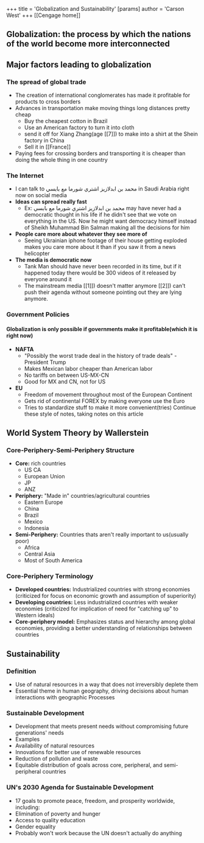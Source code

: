 +++
 title = 'Globalization and Sustainability'
[params]
	author = 'Carson West'
+++
 [[Cengage home]]
## Globalization: the process by which the nations of the world become more interconnected

## Major factors leading to globalization

### The spread of global trade
- The creation of international conglomerates has made it profitable for products to cross borders
- Advances in transportation make moving things long distances pretty cheap
	- Buy the cheapest cotton in Brazil
	- Use an American factory to turn it into cloth
	- send it off for Xiang Zhang(age [[7]]) to make into a shirt at the Shein factory in China
	- Sell it in [[France]]
- Paying fees for crossing borders and transporting it is cheaper than doing the whole thing in one country
### The Internet
- I can talk to محمد بن ابدلازيز اشتري شورما مع بابسي in Saudi Arabia right now on social media
- **Ideas can spread really fast**
	- Ex: محمد بن ابدلازيز اشتري شورما مع بابسي may have never had a democratic thought in his life if he didn't see that we vote on everything in the US. Now he might want democracy himself instead of Sheikh Muhammad Bin Salman making all the decisions for him
- **People care more about whatever they see more of**
	- Seeing Ukrainian iphone footage of their house getting exploded makes you care more about it than if you saw it from a news helicopter
- **The media is democratic now**
	- Tank Man should have never been recorded in its time, but if it happened today there would be 300 videos of it released by everyone around it
	- The mainstream media [[1]]) doesn't matter anymore [[2]]) can't push their agenda without someone pointing out they are lying anymore.
### Government Policies
#### Globalization is only possible if governments make it profitable(which it is right now)
- **NAFTA**
	- "Possibly the worst trade deal in the history of trade deals" - President Trump
	- Makes Mexican labor cheaper than American labor
	- No tariffs on between US-MX-CN
	- Good for MX and CN, not for US
- **EU**
	- Freedom of movement throughout most of the European Continent
	- Gets rid of continental FOREX by making everyone use the Euro
	- Tries to standardize stuff to make it more convenient(tries)
Continue these style of notes, taking notes on this article
## World System Theory by Wallerstein

### Core-Periphery-Semi-Periphery Structure

- **Core:** rich countries
	- US CA
	- European Union
	- JP
	- ANZ
- **Periphery:** "Made in" countries/agricultural countries
	- Eastern Europe
	- China
	- Brazil
	- Mexico
	- Indonesia
- **Semi-Periphery:** Countries thats aren't really important to us(usually poor)
	- Africa
	- Central Asia
	- Most of South America

### Core-Periphery Terminology

- **Developed countries:** Industrialized countries with strong economies (criticized for focus on economic growth and assumption of superiority)
- **Developing countries:** Less industrialized countries with weaker economies (criticized for implication of need for "catching up" to Western ideals)
- **Core-periphery model:** Emphasizes status and hierarchy among global economies, providing a better understanding of relationships between countries

## Sustainability

### Definition

- Use of natural resources in a way that does not irreversibly deplete them
- Essential theme in human geography, driving decisions about human interactions with geographic Processes

### Sustainable Development
- Development that meets present needs without compromising future generations' needs
- Examples
 - Availability of natural resources
 - Innovations for better use of renewable resources
 - Reduction of pollution and waste
 - Equitable distribution of goals across core, peripheral, and semi-peripheral countries

### UN's 2030 Agenda for Sustainable Development
- 17 goals to promote peace, freedom, and prosperity worldwide, including:
 - Elimination of poverty and hunger
 - Access to quality education
 - Gender equality
- Probably won't work because the UN doesn't actually do anything